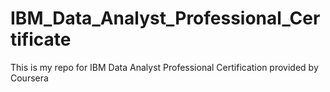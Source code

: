 # IBM_Data_Analyst_Professional_Certificate
 This is my repo for IBM Data Analyst Professional Certification provided by Coursera
